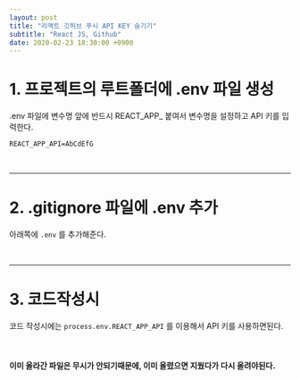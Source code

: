 ```yaml
---
layout: post
title: "리액트 깃허브 푸시 API KEY 숨기기"
subtitle: "React JS, Github"
date: 2020-02-23 18:30:00 +0900
---
```



# 1. 프로젝트의 루트폴더에 .env 파일 생성

.env 파일에 변수명 앞에 반드시 REACT_APP_ 붙여서 변수명을 설정하고 API 키를 입력한다.

```
REACT_APP_API=AbCdEfG
```

<br />

---

# 2. .gitignore 파일에 .env 추가

아래쪽에 `.env` 를 추가해준다.

<br />

---

# 3. 코드작성시

코드 작성시에는 `process.env.REACT_APP_API` 를 이용해서 API 키를 사용하면된다.

<br />

#### 이미 올라간 파일은 무시가 안되기때문에, 이미 올렸으면 지웠다가 다시 올려야된다.